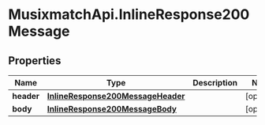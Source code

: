 # MusixmatchApi.InlineResponse200Message

## Properties
Name | Type | Description | Notes
------------ | ------------- | ------------- | -------------
**header** | [**InlineResponse200MessageHeader**](InlineResponse200MessageHeader.md) |  | [optional] 
**body** | [**InlineResponse200MessageBody**](InlineResponse200MessageBody.md) |  | [optional] 


